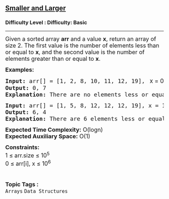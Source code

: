 <h2><a href="https://www.geeksforgeeks.org/problems/smaller-and-larger4005/1?page=29&sortBy=submissions">Smaller and Larger</a></h2><h3>Difficulty Level : Difficulty: Basic</h3><hr><div class="problems_problem_content__Xm_eO"><p><span style="font-size: 18px;"><span style="font-size: 18px;">Given a sorted array <strong>arr</strong> and a value <strong>x</strong>, return an array of size 2. The first value is the number of elements less than or equal to <strong>x</strong>, and the second value is the number of elements greater than or equal to <strong>x</strong>.</span><br></span></p>
<p><span style="font-size: 18px;"><strong>Examples:</strong></span></p>
<pre><span style="font-size: 18px;"><strong>Input:</strong> arr[] = [1, 2, 8, 10, 11, 12, 19], <span style="font-size: 14pt;"><strong style="font-family: -apple-system, BlinkMacSystemFont, 'Segoe UI', Roboto, Oxygen, Ubuntu, Cantarell, 'Open Sans', 'Helvetica Neue', sans-serif;"> </strong><span style="font-family: -apple-system, BlinkMacSystemFont, 'Segoe UI', Roboto, Oxygen, Ubuntu, Cantarell, 'Open Sans', 'Helvetica Neue', sans-serif;">x = 0</span></span>
<strong>Output: </strong>0, 7
<strong>Explanation:</strong> There are no elements less or equal to 0 and 7 elements greater to 0.</span></pre>
<pre><span style="font-size: 18px;"><strong>Input: </strong>arr[] = [1, 5, 8, 12, 12, 12, 19], x = 12
<strong>Output:</strong> 6, 4
<strong>Explanation:</strong> There are 6 elements less or equal to 12 and 4 elements greater or equal to 12.</span></pre>
<p><span style="font-size: 18px;"><strong>Expected Time Complexity:</strong> O(logn)<br><strong>Expected Auxiliary Space:</strong>&nbsp;O(1)</span></p>
<p><span style="font-size: 18px;"><strong>Constraints:</strong><br>1 ≤ arr.size ≤ 10<sup>5</sup><br>0 ≤ arr[i], x ≤ 10<sup>6</sup></span></p></div><br><p><span style=font-size:18px><strong>Topic Tags : </strong><br><code>Arrays</code>&nbsp;<code>Data Structures</code>&nbsp;